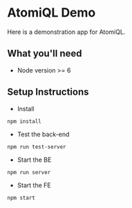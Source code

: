 # AtomiQL Demo

Here is a demonstration app for AtomiQL.

## What you'll need
* Node version >= 6

## Setup Instructions

- Install
```
npm install
```
- Test the back-end
```
npm run test-server
```
- Start the BE
```
npm run server
```
- Start the FE
```
npm start
```



